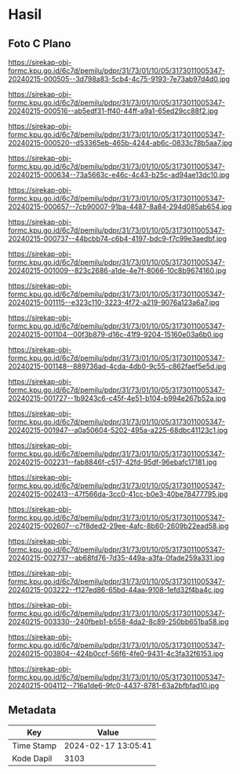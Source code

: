 # Hasil

## Foto C Plano

https://sirekap-obj-formc.kpu.go.id/6c7d/pemilu/pdpr/31/73/01/10/05/3173011005347-20240215-000505--3d798a83-5cb4-4c75-9193-7e73ab97d4d0.jpg

https://sirekap-obj-formc.kpu.go.id/6c7d/pemilu/pdpr/31/73/01/10/05/3173011005347-20240215-000516--ab5edf31-ff40-44ff-a9a1-65ed29cc88f2.jpg

https://sirekap-obj-formc.kpu.go.id/6c7d/pemilu/pdpr/31/73/01/10/05/3173011005347-20240215-000520--d53365eb-465b-4244-ab6c-0833c78b5aa7.jpg

https://sirekap-obj-formc.kpu.go.id/6c7d/pemilu/pdpr/31/73/01/10/05/3173011005347-20240215-000634--73a5663c-e46c-4c43-b25c-ad94ae13dc10.jpg

https://sirekap-obj-formc.kpu.go.id/6c7d/pemilu/pdpr/31/73/01/10/05/3173011005347-20240215-000657--7cb90007-91ba-4487-8a84-294d085ab654.jpg

https://sirekap-obj-formc.kpu.go.id/6c7d/pemilu/pdpr/31/73/01/10/05/3173011005347-20240215-000737--44bcbb74-c6b4-4197-bdc9-f7c99e3aedbf.jpg

https://sirekap-obj-formc.kpu.go.id/6c7d/pemilu/pdpr/31/73/01/10/05/3173011005347-20240215-001009--823c2686-a1de-4e7f-8066-10c8b9674160.jpg

https://sirekap-obj-formc.kpu.go.id/6c7d/pemilu/pdpr/31/73/01/10/05/3173011005347-20240215-001115--e323c110-3223-4f72-a219-9076a123a6a7.jpg

https://sirekap-obj-formc.kpu.go.id/6c7d/pemilu/pdpr/31/73/01/10/05/3173011005347-20240215-001104--00f3b879-d16c-41f9-9204-15160e03a6b0.jpg

https://sirekap-obj-formc.kpu.go.id/6c7d/pemilu/pdpr/31/73/01/10/05/3173011005347-20240215-001148--889736ad-4cda-4db0-9c55-c862faef5e5d.jpg

https://sirekap-obj-formc.kpu.go.id/6c7d/pemilu/pdpr/31/73/01/10/05/3173011005347-20240215-001727--1b9243c6-c45f-4e51-b104-b994e267b52a.jpg

https://sirekap-obj-formc.kpu.go.id/6c7d/pemilu/pdpr/31/73/01/10/05/3173011005347-20240215-001947--a0a50604-5202-495a-a225-68dbc41123c1.jpg

https://sirekap-obj-formc.kpu.go.id/6c7d/pemilu/pdpr/31/73/01/10/05/3173011005347-20240215-002231--fab8846f-c517-42fd-95df-96ebafc17181.jpg

https://sirekap-obj-formc.kpu.go.id/6c7d/pemilu/pdpr/31/73/01/10/05/3173011005347-20240215-002413--47f566da-3cc0-41cc-b0e3-40be78477795.jpg

https://sirekap-obj-formc.kpu.go.id/6c7d/pemilu/pdpr/31/73/01/10/05/3173011005347-20240215-002607--c7f8ded2-29ee-4afc-8b60-2609b22ead58.jpg

https://sirekap-obj-formc.kpu.go.id/6c7d/pemilu/pdpr/31/73/01/10/05/3173011005347-20240215-002737--ab68fd76-7d35-449a-a3fa-0fade259a331.jpg

https://sirekap-obj-formc.kpu.go.id/6c7d/pemilu/pdpr/31/73/01/10/05/3173011005347-20240215-003222--f127ed86-65bd-44aa-9108-1efd32f4ba4c.jpg

https://sirekap-obj-formc.kpu.go.id/6c7d/pemilu/pdpr/31/73/01/10/05/3173011005347-20240215-003330--240fbeb1-b558-4da2-8c89-250bb651ba58.jpg

https://sirekap-obj-formc.kpu.go.id/6c7d/pemilu/pdpr/31/73/01/10/05/3173011005347-20240215-003804--424b0ccf-56f6-4fe0-9431-4c3fa32f6153.jpg

https://sirekap-obj-formc.kpu.go.id/6c7d/pemilu/pdpr/31/73/01/10/05/3173011005347-20240215-004112--716a1de6-9fc0-4437-8781-63a2bfbfad10.jpg


## Metadata

| Key        | Value               |
| ---------- | ------------------- |
| Time Stamp | 2024-02-17 13:05:41 |
| Kode Dapil | 3103                |



